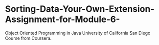 # Sorting-Data-Your-Own-Extension-Assignment-for-Module-6-
Object Oriented Programming in Java University of California San Diego Course from Coursera.
